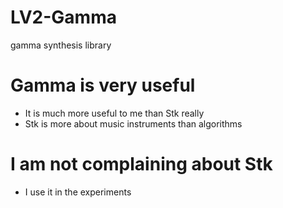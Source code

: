 # LV2-Gamma
gamma synthesis library

# Gamma is very useful
* It is much more useful to me than Stk really
* Stk is more about music instruments than algorithms

# I am not complaining about Stk
* I use it in the experiments

